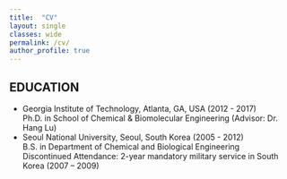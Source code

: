 ```yaml
---
title:  "CV"
layout: single
classes: wide
permalink: /cv/
author_profile: true
---
```


## EDUCATION
- Georgia Institute of Technology, Atlanta, GA, USA (2012 - 2017) <br>
Ph.D. in School of Chemical & Biomolecular Engineering (Advisor: Dr. Hang Lu)
- Seoul National University, Seoul, South Korea (2005 - 2012) <br>
B.S. in Department of Chemical and Biological Engineering  <br>
Discontinued Attendance: 2-year mandatory military service in South Korea (2007 – 2009) 
